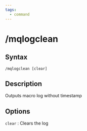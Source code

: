```yaml
---
tags:
  - command
---
```


# /mqlogclean

## Syntax

<!--cmd-syntax-start-->
```eqcommand
/mqlogclean [clear]
```
<!--cmd-syntax-end-->

## Description

<!--cmd-desc-start-->
Outputs macro log without timestamp
<!--cmd-desc-end-->

## Options

`clear`
:   Clears the log

